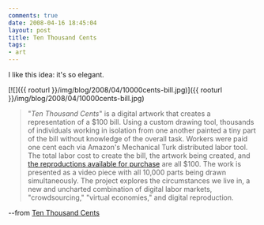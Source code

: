 ```yaml
---
comments: true
date: 2008-04-16 18:45:04
layout: post
title: Ten Thousand Cents
tags:
- art
---
```


I like this idea: it's so elegant.

[![]({{ rooturl }}/img/blog/2008/04/10000cents-bill.jpg)]({{ rooturl }}/img/blog/2008/04/10000cents-bill.jpg)<!-- more -->


> "_Ten Thousand Cents_" is a digital artwork that creates a representation of a $100 bill. Using a custom drawing tool, thousands of individuals working in isolation from one another painted a tiny part of the bill without knowledge of the overall task. Workers were paid one cent each via Amazon's Mechanical Turk distributed labor tool. The total labor cost to create the bill, the artwork being created, and [the reproductions available for purchase](http://www.tenthousandcents.com/top.html#purchase_prints) are all $100. The work is presented as a video piece with all 10,000 parts being drawn simultaneously. The project explores the circumstances we live in, a new and uncharted combination of digital labor markets, "crowdsourcing," "virtual economies," and digital reproduction.


--from [Ten Thousand Cents](http://www.tenthousandcents.com/index.html)
